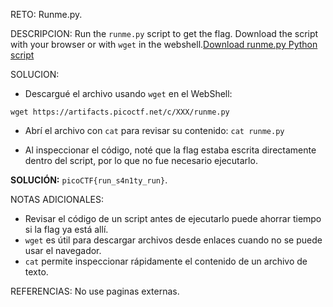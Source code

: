 RETO:
Runme.py.

DESCRIPCION:
Run the `runme.py` script to get the flag. Download the script with your browser or with `wget` in the webshell.[Download runme.py Python script](https://artifacts.picoctf.net/c/34/runme.py)

SOLUCION:
- Descargué el archivo usando `wget` en el WebShell:

`wget https://artifacts.picoctf.net/c/XXX/runme.py`

- Abrí el archivo con `cat` para revisar su contenido:
`cat runme.py`

- Al inspeccionar el código, noté que la flag estaba escrita directamente dentro del script, por lo que no fue necesario ejecutarlo.

**SOLUCIÓN:** `picoCTF{run_s4n1ty_run}`.

NOTAS ADICIONALES:
- Revisar el código de un script antes de ejecutarlo puede ahorrar tiempo si la flag ya está allí.
- `wget` es útil para descargar archivos desde enlaces cuando no se puede usar el navegador.
- `cat` permite inspeccionar rápidamente el contenido de un archivo de texto.

REFERENCIAS:
No use paginas externas.